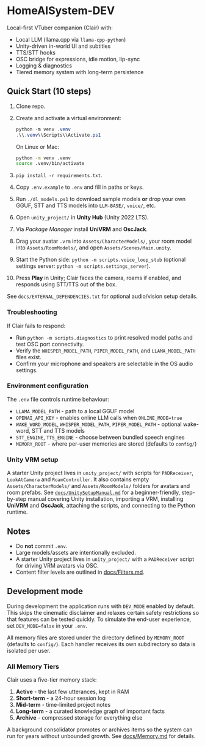 # HomeAISystem-DEV

Local-first VTuber companion (Clair) with:

- Local LLM (llama.cpp via `llama-cpp-python`)
- Unity-driven in-world UI and subtitles
- TTS/STT hooks
- OSC bridge for expressions, idle motion, lip-sync
- Logging & diagnostics
- Tiered memory system with long-term persistence

## Quick Start (10 steps)

1. Clone repo.
2. Create and activate a virtual environment:

   ```powershell
   python -m venv .venv
   .\\.venv\\Scripts\\Activate.ps1
   ```

   On Linux or Mac:

   ```bash
   python -m venv .venv
   source .venv/bin/activate
   ```

3. `pip install -r requirements.txt`.
4. Copy `.env.example` to `.env` and fill in paths or keys.
5. Run `./dl_models.ps1` to download sample models **or** drop your own
   GGUF, STT and TTS models into `LLM-BASE/`, `voice/`, etc.
6. Open `unity_project/` in **Unity Hub** (Unity 2022 LTS).
7. Via *Package Manager* install **UniVRM** and **OscJack**.
8. Drag your avatar `.vrm` into `Assets/CharacterModels/`, your room model
   into `Assets/RoomModels/`, and open `Assets/Scenes/Main.unity`.
9. Start the Python side: `python -m scripts.voice_loop_stub` (optional
   settings server: `python -m scripts.settings_server`).
10. Press **Play** in Unity; Clair faces the camera, roams if enabled, and
    responds using STT/TTS out of the box.

See `docs/EXTERNAL_DEPENDENCIES.txt` for optional audio/vision setup
details.

### Troubleshooting

If Clair fails to respond:

- Run `python -m scripts.diagnostics` to print resolved model paths and
  test OSC port connectivity.
- Verify the `WHISPER_MODEL_PATH`, `PIPER_MODEL_PATH`, and
  `LLAMA_MODEL_PATH` files exist.
- Confirm your microphone and speakers are selectable in the OS audio
  settings.

### Environment configuration

The `.env` file controls runtime behaviour:

- `LLAMA_MODEL_PATH` - path to a local GGUF model
- `OPENAI_API_KEY` - enables online LLM calls when `ONLINE_MODE=true`
- `WAKE_WORD_MODEL`, `WHISPER_MODEL_PATH`, `PIPER_MODEL_PATH` - optional
  wake-word, STT and TTS models
- `STT_ENGINE`, `TTS_ENGINE` - choose between bundled speech engines
- `MEMORY_ROOT` - where per-user memories are stored (defaults to `config/`)

### Unity VRM setup

A starter Unity project lives in `unity_project/` with scripts for
`PADReceiver`, `LookAtCamera` and `RoamController`. It also contains
empty `Assets/CharacterModels/` and `Assets/RoomModels/` folders for
avatars and room prefabs. See [`docs/UnitySetupManual.md`](docs/UnitySetupManual.md)
for a beginner-friendly, step-by-step manual covering Unity
installation, importing a VRM, installing **UniVRM** and **OscJack**, attaching the
scripts, and connecting to the Python runtime.

## Notes

- Do **not** commit `.env`.
- Large models/assets are intentionally excluded.
- A starter Unity project lives in `unity_project/` with a `PADReceiver` script
  for driving VRM avatars via OSC.
- Content filter levels are outlined in [docs/Filters.md](docs/Filters.md).

## Development mode

During development the application runs with `DEV_MODE` enabled by default. This
skips the cinematic disclaimer and relaxes certain safety restrictions so that
features can be tested quickly. To simulate the end-user experience, set
`DEV_MODE=false` in your `.env`.

All memory files are stored under the directory defined by `MEMORY_ROOT`
(defaults to `config/`). Each handler receives its own subdirectory so data
is isolated per user.

### All Memory Tiers

Clair uses a five-tier memory stack:

1. **Active** - the last few utterances, kept in RAM
2. **Short-term** - a 24-hour session log
3. **Mid-term** - time-limited project notes
4. **Long-term** - a curated knowledge graph of important facts
5. **Archive** - compressed storage for everything else

A background consolidator promotes or archives items so the system can run
for years without unbounded growth. See [docs/Memory.md](docs/Memory.md) for details.
